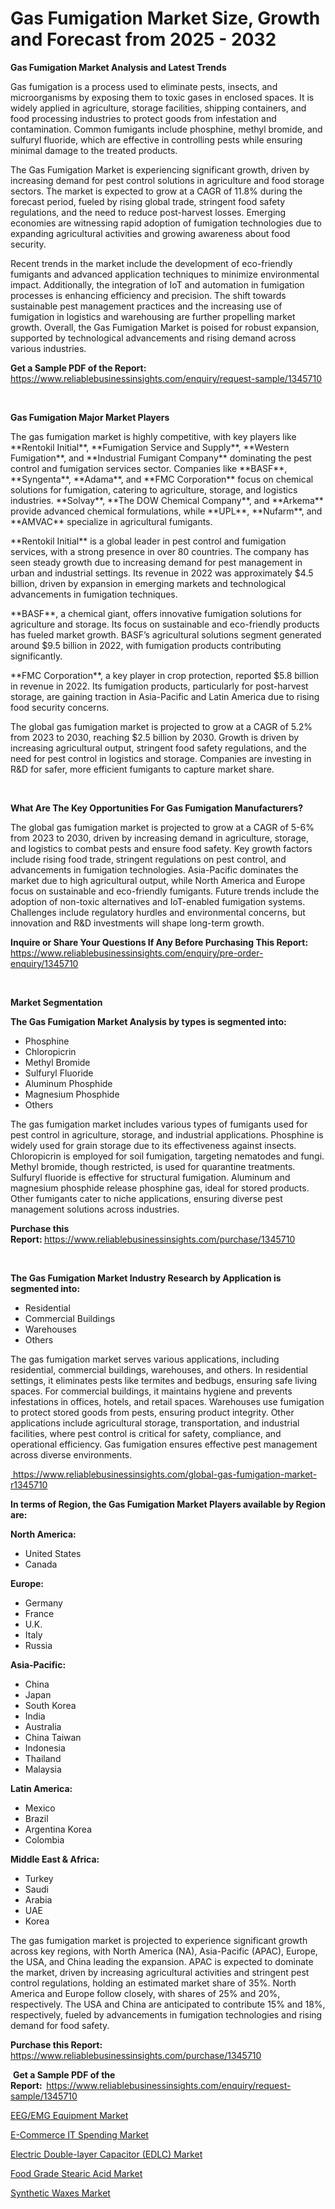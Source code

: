 <p><h1>Gas Fumigation Market Size, Growth and Forecast from 2025 - 2032</h1></p><p><strong>Gas Fumigation Market Analysis and Latest Trends</strong></p>
<p><p>Gas fumigation is a process used to eliminate pests, insects, and microorganisms by exposing them to toxic gases in enclosed spaces. It is widely applied in agriculture, storage facilities, shipping containers, and food processing industries to protect goods from infestation and contamination. Common fumigants include phosphine, methyl bromide, and sulfuryl fluoride, which are effective in controlling pests while ensuring minimal damage to the treated products.</p><p>The Gas Fumigation Market is experiencing significant growth, driven by increasing demand for pest control solutions in agriculture and food storage sectors. The market is expected to grow at a CAGR of 11.8% during the forecast period, fueled by rising global trade, stringent food safety regulations, and the need to reduce post-harvest losses. Emerging economies are witnessing rapid adoption of fumigation technologies due to expanding agricultural activities and growing awareness about food security.</p><p>Recent trends in the market include the development of eco-friendly fumigants and advanced application techniques to minimize environmental impact. Additionally, the integration of IoT and automation in fumigation processes is enhancing efficiency and precision. The shift towards sustainable pest management practices and the increasing use of fumigation in logistics and warehousing are further propelling market growth. Overall, the Gas Fumigation Market is poised for robust expansion, supported by technological advancements and rising demand across various industries.</p></p>
<p><strong>Get a Sample PDF of the Report:&nbsp;</strong> <a href="https://www.reliablebusinessinsights.com/enquiry/request-sample/1345710?utm_campaign=2128&utm_medium=2&utm_source=Github&utm_content=ia&utm_term=26012025&utm_id=gas-fumigation">https://www.reliablebusinessinsights.com/enquiry/request-sample/1345710</a></p>
<p>&nbsp;</p>
<p><strong>Gas Fumigation Major Market Players</strong></p>
<p><p>The gas fumigation market is highly competitive, with key players like **Rentokil Initial**, **Fumigation Service and Supply**, **Western Fumigation**, and **Industrial Fumigant Company** dominating the pest control and fumigation services sector. Companies like **BASF**, **Syngenta**, **Adama**, and **FMC Corporation** focus on chemical solutions for fumigation, catering to agriculture, storage, and logistics industries. **Solvay**, **The DOW Chemical Company**, and **Arkema** provide advanced chemical formulations, while **UPL**, **Nufarm**, and **AMVAC** specialize in agricultural fumigants.</p><p>**Rentokil Initial** is a global leader in pest control and fumigation services, with a strong presence in over 80 countries. The company has seen steady growth due to increasing demand for pest management in urban and industrial settings. Its revenue in 2022 was approximately $4.5 billion, driven by expansion in emerging markets and technological advancements in fumigation techniques.</p><p>**BASF**, a chemical giant, offers innovative fumigation solutions for agriculture and storage. Its focus on sustainable and eco-friendly products has fueled market growth. BASF’s agricultural solutions segment generated around $9.5 billion in 2022, with fumigation products contributing significantly.</p><p>**FMC Corporation**, a key player in crop protection, reported $5.8 billion in revenue in 2022. Its fumigation products, particularly for post-harvest storage, are gaining traction in Asia-Pacific and Latin America due to rising food security concerns.</p><p>The global gas fumigation market is projected to grow at a CAGR of 5.2% from 2023 to 2030, reaching $2.5 billion by 2030. Growth is driven by increasing agricultural output, stringent food safety regulations, and the need for pest control in logistics and storage. Companies are investing in R&D for safer, more efficient fumigants to capture market share.</p></p>
<p>&nbsp;</p>
<p><strong>What Are The Key Opportunities For Gas Fumigation Manufacturers?</strong></p>
<p><p>The global gas fumigation market is projected to grow at a CAGR of 5-6% from 2023 to 2030, driven by increasing demand in agriculture, storage, and logistics to combat pests and ensure food safety. Key growth factors include rising food trade, stringent regulations on pest control, and advancements in fumigation technologies. Asia-Pacific dominates the market due to high agricultural output, while North America and Europe focus on sustainable and eco-friendly fumigants. Future trends include the adoption of non-toxic alternatives and IoT-enabled fumigation systems. Challenges include regulatory hurdles and environmental concerns, but innovation and R&D investments will shape long-term growth.</p></p>
<p><strong>Inquire or Share Your Questions If Any Before Purchasing This Report:</strong> <a href="https://www.reliablebusinessinsights.com/enquiry/pre-order-enquiry/1345710?utm_campaign=2128&utm_medium=2&utm_source=Github&utm_content=ia&utm_term=26012025&utm_id=gas-fumigation">https://www.reliablebusinessinsights.com/enquiry/pre-order-enquiry/1345710</a></p>
<p>&nbsp;</p>
<p><strong>Market Segmentation</strong></p>
<p><strong>The Gas Fumigation Market Analysis by types is segmented into:</strong></p>
<p><ul><li>Phosphine</li><li>Chloropicrin</li><li>Methyl Bromide</li><li>Sulfuryl Fluoride</li><li>Aluminum Phosphide</li><li>Magnesium Phosphide</li><li>Others</li></ul></p>
<p><p>The gas fumigation market includes various types of fumigants used for pest control in agriculture, storage, and industrial applications. Phosphine is widely used for grain storage due to its effectiveness against insects. Chloropicrin is employed for soil fumigation, targeting nematodes and fungi. Methyl bromide, though restricted, is used for quarantine treatments. Sulfuryl fluoride is effective for structural fumigation. Aluminum and magnesium phosphide release phosphine gas, ideal for stored products. Other fumigants cater to niche applications, ensuring diverse pest management solutions across industries.</p></p>
<p><strong>Purchase this Report:&nbsp;</strong><a href="https://www.reliablebusinessinsights.com/purchase/1345710?utm_campaign=2128&utm_medium=2&utm_source=Github&utm_content=ia&utm_term=26012025&utm_id=gas-fumigation">https://www.reliablebusinessinsights.com/purchase/1345710</a></p>
<p>&nbsp;</p>
<p><strong>The Gas Fumigation Market Industry Research by Application is segmented into:</strong></p>
<p><ul><li>Residential</li><li>Commercial Buildings</li><li>Warehouses</li><li>Others</li></ul></p>
<p><p>The gas fumigation market serves various applications, including residential, commercial buildings, warehouses, and others. In residential settings, it eliminates pests like termites and bedbugs, ensuring safe living spaces. For commercial buildings, it maintains hygiene and prevents infestations in offices, hotels, and retail spaces. Warehouses use fumigation to protect stored goods from pests, ensuring product integrity. Other applications include agricultural storage, transportation, and industrial facilities, where pest control is critical for safety, compliance, and operational efficiency. Gas fumigation ensures effective pest management across diverse environments.</p></p>
<p><a href="https://www.reliablebusinessinsights.com/global-gas-fumigation-market-r1345710?utm_campaign=2128&utm_medium=2&utm_source=Github&utm_content=ia&utm_term=26012025&utm_id=gas-fumigation">&nbsp;https://www.reliablebusinessinsights.com/global-gas-fumigation-market-r1345710</a></p>
<p><strong>In terms of Region, the Gas Fumigation Market Players available by Region are:</strong></p>
<p>
    <p> <strong> North America: </strong>
        <ul>
            <li>United States</li>
            <li>Canada</li>
        </ul>
        </p> 
    <p> <strong> Europe: </strong>
        <ul>
            <li>Germany</li>
            <li>France</li>
            <li>U.K.</li>
            <li>Italy</li>
            <li>Russia</li>
        </ul>
        </p> 
    <p> <strong> Asia-Pacific: </strong>
        <ul>
            <li>China</li>
            <li>Japan</li>
            <li>South Korea</li>
            <li>India</li>
            <li>Australia</li>
            <li>China Taiwan</li>
            <li>Indonesia</li>
            <li>Thailand</li>
            <li>Malaysia</li>
        </ul>
        </p> 
    <p> <strong> Latin America: </strong>
        <ul>
            <li>Mexico</li>
            <li>Brazil</li>
            <li>Argentina Korea</li>
            <li>Colombia</li>
        </ul>
        </p> 
    <p> <strong> Middle East & Africa: </strong>
        <ul>
            <li>Turkey</li>
            <li>Saudi</li>
            <li>Arabia</li>
            <li>UAE</li>
            <li>Korea</li>
        </ul>
    </p>
    </p>
<p><p>The gas fumigation market is projected to experience significant growth across key regions, with North America (NA), Asia-Pacific (APAC), Europe, the USA, and China leading the expansion. APAC is expected to dominate the market, driven by increasing agricultural activities and stringent pest control regulations, holding an estimated market share of 35%. North America and Europe follow closely, with shares of 25% and 20%, respectively. The USA and China are anticipated to contribute 15% and 18%, respectively, fueled by advancements in fumigation technologies and rising demand for food safety.</p></p>
<p><strong>Purchase this Report: </strong><a href="https://www.reliablebusinessinsights.com/purchase/1345710?utm_campaign=2128&utm_medium=2&utm_source=Github&utm_content=ia&utm_term=26012025&utm_id=gas-fumigation">https://www.reliablebusinessinsights.com/purchase/1345710</a></p>
<p>&nbsp;<strong>Get a Sample PDF of the Report:&nbsp;&nbsp;</strong><a href="https://www.reliablebusinessinsights.com/enquiry/request-sample/1345710?utm_campaign=2128&utm_medium=2&utm_source=Github&utm_content=ia&utm_term=26012025&utm_id=gas-fumigation">https://www.reliablebusinessinsights.com/enquiry/request-sample/1345710</a></p>
<p><strong></strong></p>
<p><p><a href="https://www.linkedin.com/pulse/comprehensive-assessment-globaleegemg-equipment-marketmarketsize-5wloc?utm_campaign=2128&utm_medium=2&utm_source=Github&utm_content=ia&utm_term=26012025&utm_id=gas-fumigation">EEG/EMG Equipment Market</a></p><p><a href="https://www.linkedin.com/pulse/strategic-insights-global-e-commerce-spending-market-trends-ulvhe?utm_campaign=2128&utm_medium=2&utm_source=Github&utm_content=ia&utm_term=26012025&utm_id=gas-fumigation">E-Commerce IT Spending Market</a></p><p><a href="https://www.linkedin.com/pulse/electric-double-layer-capacitor-edlc-market-in-depth-report-tlpye?utm_campaign=2128&utm_medium=2&utm_source=Github&utm_content=ia&utm_term=26012025&utm_id=gas-fumigation">Electric Double-layer Capacitor (EDLC) Market</a></p><p><a href="https://www.linkedin.com/pulse/food-grade-stearic-acid-market-2025-2032-analyzing-size-t2cvc?utm_campaign=2128&utm_medium=2&utm_source=Github&utm_content=ia&utm_term=26012025&utm_id=gas-fumigation">Food Grade Stearic Acid Market</a></p><p><a href="https://www.linkedin.com/pulse/delving-growth-market-synthetic-waxes-expected-46-cagr-2025-pxfje?utm_campaign=2128&utm_medium=2&utm_source=Github&utm_content=ia&utm_term=26012025&utm_id=gas-fumigation">Synthetic Waxes Market</a></p></p>